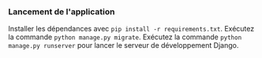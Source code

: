 ### Lancement de l'application

Installer les dépendances avec ```pip install -r requirements.txt```.
Exécutez la commande ```python manage.py migrate```.
Exécutez la commande ```python manage.py runserver``` pour lancer le serveur de développement Django.

